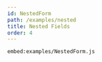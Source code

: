 ```yaml
---
id: NestedForm
path: /examples/nested
title: Nested Fields
order: 4
---
```


`embed:examples/NestedForm.js`
